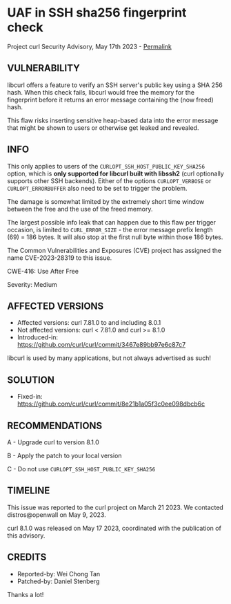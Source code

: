 UAF in SSH sha256 fingerprint check
====================================

Project curl Security Advisory, May 17th 2023 -
[Permalink](https://curl.se/docs/CVE-2023-28319.html)

VULNERABILITY
-------------

libcurl offers a feature to verify an SSH server's public key using a SHA 256
hash. When this check fails, libcurl would free the memory for the fingerprint
before it returns an error message containing the (now freed) hash.

This flaw risks inserting sensitive heap-based data into the error message
that might be shown to users or otherwise get leaked and revealed.

INFO
----

This only applies to users of the `CURLOPT_SSH_HOST_PUBLIC_KEY_SHA256` option,
which is **only supported for libcurl built with libssh2** (curl optionally
supports other SSH backends). Either of the options `CURLOPT_VERBOSE` or
`CURLOPT_ERRORBUFFER` also need to be set to trigger the problem.

The damage is somewhat limited by the extremely short time window between the
free and the use of the freed memory.

The largest possible info leak that can happen due to this flaw per trigger
occasion, is limited to `CURL_ERROR_SIZE` - the error message prefix length
(69) = 186 bytes. It will also stop at the first null byte within those 186
bytes.

The Common Vulnerabilities and Exposures (CVE) project has assigned the name
CVE-2023-28319 to this issue.

CWE-416: Use After Free

Severity: Medium

AFFECTED VERSIONS
-----------------

- Affected versions: curl 7.81.0 to and including 8.0.1
- Not affected versions: curl < 7.81.0 and curl >= 8.1.0
- Introduced-in: https://github.com/curl/curl/commit/3467e89bb97e6c87c7

libcurl is used by many applications, but not always advertised as such!

SOLUTION
------------

- Fixed-in: https://github.com/curl/curl/commit/8e21b1a05f3c0ee098dbcb6c

RECOMMENDATIONS
--------------

 A - Upgrade curl to version 8.1.0

 B - Apply the patch to your local version

 C - Do not use `CURLOPT_SSH_HOST_PUBLIC_KEY_SHA256`
 
TIMELINE
--------

This issue was reported to the curl project on March 21 2023. We contacted
distros@openwall on May 9, 2023.

curl 8.1.0 was released on May 17 2023, coordinated with the publication of
this advisory.

CREDITS
-------

- Reported-by: Wei Chong Tan
- Patched-by: Daniel Stenberg

Thanks a lot!
